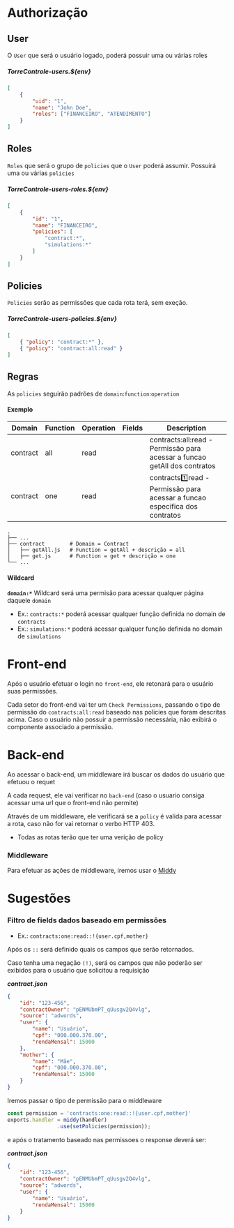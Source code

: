 
# Authorização

## User
O `User` que será o usuário logado, poderá possuir uma ou várias roles

##### TorreControle-users.${env}
```json
[
    {
        "uid": "1",
        "name": "John Doe",
        "roles": ["FINANCEIRO", "ATENDIMENTO"]
    }
]
```

## Roles
`Roles` que será o grupo de `policies` que o `User` poderá assumir.
Possuirá uma ou várias `policies`

##### TorreControle-users-roles.${env}
```json
[
    {
        "id": "1",
        "name": "FINANCEIRO",
        "policies": [
            "contract:*", 
            "simulations:*"
        ]
    }
]
```
## Policies
`Policies` serão as permissões que cada rota terá, sem exeção.

##### TorreControle-users-policies.${env}
```json
[
    { "policy": "contract:*" },
    { "policy": "contract:all:read" }
]
```
## Regras
As `policies` seguirão padrões de `domain`:`function`:`operation`

#### Exemplo
| Domain | Function | Operation | Fields | Description |
|---|---|---|---|---|
| contract | all | read | | contracts:all:read - Permissão para acessar a funcao getAll dos contratos
| contract | one | read | | contracts:one:read - Permissão para acessar a funcao especifica dos contratos
    .
    ├── ...
    ├── contract        # Domain = Contract
    │   ├── getAll.js   # Function = getAll + descrição = all
    │   ├── get.js      # Function = get + descrição = one
    └── ...

#### Wildcard
**`domain:*`** Wildcard será uma permisão para acessar qualquer página daquele `domain`
- Ex.: `contracts:*` poderá acessar qualquer função definida no domain de `contracts`
- Ex.: `simulations:*` poderá acessar qualquer função definida no domain de `simulations`


# Front-end
Após o usuário efetuar o login no `front-end`, ele retonará para o usuário suas permissões.

Cada setor do front-end vai ter um `Check Permissions`, passando o tipo de permissão do `contracts:all:read` baseado nas policies que foram descritas acima. Caso o usuário não possuir a permissão necessária, não exibirá o componente associado a permissão.

# Back-end
Ao acessar o back-end, um middleware irá buscar os dados do usuário que efetuou o requet

A cada request, ele vai verificar no `back-end` (caso o usuario consiga acessar uma url que o front-end não permite)

Através de um middleware, ele verificará se a `policy` é valida para acessar a rota, caso não for vai retornar o verbo HTTP 403.

- Todas as rotas terão que ter uma verição de policy

### Middleware
Para efetuar as ações de middleware, iremos usar o [Middy](https://github.com/middyjs/middy)


# Sugestões
### Filtro de **fields** dados baseado em permissões
- Ex.: `contracts:one:read::!{user.cpf,mother}`

Após os `::` será definido quais os campos que serão retornados.

Caso tenha uma negação `(!)`, será os campos que não poderão ser exibidos para o usuário que solicitou a requisição

***contract.json*** 
```json
{
    "id": "123-456",
    "contractOwner": "pENMUbmPT_qUusgv2Q4vlg",
    "source": "adwords",
    "user": {
        "name": "Usuário",
        "cpf": "000.000.370.00",
        "rendaMensal": 15000
    },
    "mother": {
        "name": "Mãe",
        "cpf": "000.000.370.00",
        "rendaMensal": 15000
    }
}
```

Iremos passar o tipo de permissão para o middleware
```js
const permission = 'contracts:one:read::!{user.cpf,mother}'
exports.handler = middy(handler)
                .use(setPolicies(permission));
```

e após o tratamento baseado nas permissoes o response deverá ser: 

***contract.json*** 
```json
{
    "id": "123-456",
    "contractOwner": "pENMUbmPT_qUusgv2Q4vlg",
    "source": "adwords",
    "user": {
        "name": "Usuário",
        "rendaMensal": 15000
    }
}
```
